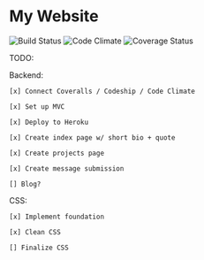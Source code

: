# My Website

![Build Status](https://codeship.com/projects/96e654a0-b330-0133-a4d7-1a30591bad79/status?branch=master)
![Code Climate](https://codeclimate.com/github/tomfafard/my_site.png)
![Coverage Status](https://coveralls.io/repos/tomfafard/my_site/badge.png)

TODO:

  Backend:

    [x] Connect Coveralls / Codeship / Code Climate

    [x] Set up MVC

    [x] Deploy to Heroku

    [x] Create index page w/ short bio + quote

    [x] Create projects page

    [x] Create message submission

    [] Blog?


  CSS:

    [x] Implement foundation

    [x] Clean CSS

    [] Finalize CSS
